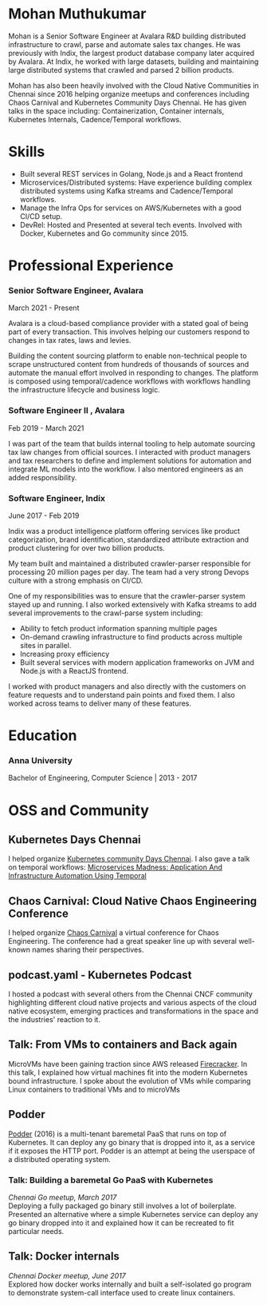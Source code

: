 # Mohan Muthukumar

Mohan is a Senior Software Engineer at Avalara R&D building distributed infrastructure to crawl, parse and automate sales tax changes. He was previously with Indix, the largest product database company later acquired by Avalara. At Indix, he worked with large datasets, building and maintaining large distributed systems that crawled and parsed 2 billion products.

Mohan has also been heavily involved with the Cloud Native Communities in Chennai since 2016 helping organize meetups and conferences including Chaos Carnival and Kubernetes Community Days Chennai. He has given talks in the space including: Containerization, Container internals, Kubernetes Internals, Cadence/Temporal workflows. 

# Skills

- Built several REST services in Golang, Node.js and a React frontend
- Microservices/Distributed systems: Have experience building complex distributed systems using Kafka streams and Cadence/Temporal workflows.
- Manage the Infra Ops for services on AWS/Kubernetes with a good CI/CD setup.
- DevRel: Hosted and Presented at several tech events. Involved with Docker, Kubernetes and Go community since 2015.

# Professional Experience

### Senior Software Engineer, Avalara

March 2021 - Present

Avalara is a cloud-based compliance provider with a stated goal of being part of every transaction. This involves helping our customers respond to changes in tax rates, laws and levies.

Building the content sourcing platform to enable non-technical people to scrape unstructured content from hundreds of thousands of sources and automate the manual effort involved in responding to changes. The platform is composed using temporal/cadence workflows with workflows handling the infrastructure lifecycle and business logic.


### Software Engineer II , Avalara

Feb 2019 - March 2021 

I was part of the team that builds internal tooling to help automate sourcing tax law changes from official sources. I interacted with product managers and tax researchers to define and implement solutions for automation and integrate ML models into the workflow. I also mentored engineers as an added responsibility. 

### Software Engineer, Indix

June 2017 - Feb 2019 

Indix was a product intelligence platform offering services like product categorization, brand identification, standardized attribute extraction and product clustering for over two billion products.

My team built and maintained a distributed crawler-parser responsible for processing 20 million pages per day. The team had a very strong Devops culture with a strong emphasis on CI/CD.

One of my responsibilities was to ensure that the crawler-parser system stayed up and running. I also worked extensively with Kafka streams to add several improvements to the crawl-parse system including:

- Ability to fetch product information spanning multiple pages
- On-demand crawling infrastructure to find products across multiple sites in parallel.
- Increasing proxy efficiency
- Built several services with modern application frameworks on JVM and Node.js with a ReactJS frontend.

I worked with product managers and also directly with the customers on feature requests and to understand pain points and fixed them. I also worked across teams to deliver many of these features.

# Education

### Anna University

Bachelor of Engineering, Computer Science | 2013 - 2017

# OSS and Community

## Kubernetes Days Chennai
I helped organize [Kubernetes community Days Chennai](https://community.cncf.io/events/details/cncf-kcd-chennai-presents-kubernetes-community-days-chennai-2022/). I also gave a talk on temporal workflows: [Microservices Madness: Application And Infrastructure Automation Using Temporal](https://www.youtube.com/watch?v=wnbhvC_j-qo)

## Chaos Carnival: Cloud Native Chaos Engineering Conference

I helped organize [Chaos Carnival](https://chaoscarnival.io) a virtual conference for Chaos Engineering. The conference had a great speaker line up with several well-known names sharing their perspectives. 

## podcast.yaml - Kubernetes Podcast

I hosted a podcast with several others from the Chennai CNCF community highlighting different cloud native projects and various aspects of the cloud native ecosystem, emerging practices and transformations in the space and the industries' reaction to it. 


## Talk: From VMs to containers and Back again

MicroVMs have been gaining traction since AWS released [Firecracker](https://github.com/firecracker-microvm/firecracker).
In this talk, I explained how virtual machines fit into the modern Kubernetes bound infrastructure. I spoke about the evolution of VMs while comparing Linux containers to traditional VMs and to microVMs

## Podder

[Podder](http://github.com/extrasalt/podder) (2016) is a multi-tenant baremetal PaaS that runs on top of Kubernetes. It can deploy any go binary that is dropped into it, as a service if it exposes the HTTP port. Podder is an attempt at being the userspace of a distributed operating system.

### Talk: Building a baremetal Go PaaS with Kubernetes

_Chennai Go meetup, March 2017_  
Deploying a fully packaged go binary still involves a lot of boilerplate. Presented an alternative where a simple Kubernetes service can deploy any go binary dropped into it and explained how it can be recreated to fit particular needs.

## Talk: Docker internals

_Chennai Docker meetup, June 2017_  
Explored how docker works internally and built a self-isolated go program to demonstrate system-call interface used to create linux containers.
